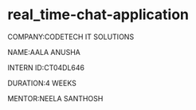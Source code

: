 # real_time-chat-application

COMPANY:CODETECH IT SOLUTIONS

NAME:AALA ANUSHA

INTERN ID:CT04DL646

DURATION:4 WEEKS

MENTOR:NEELA SANTHOSH
